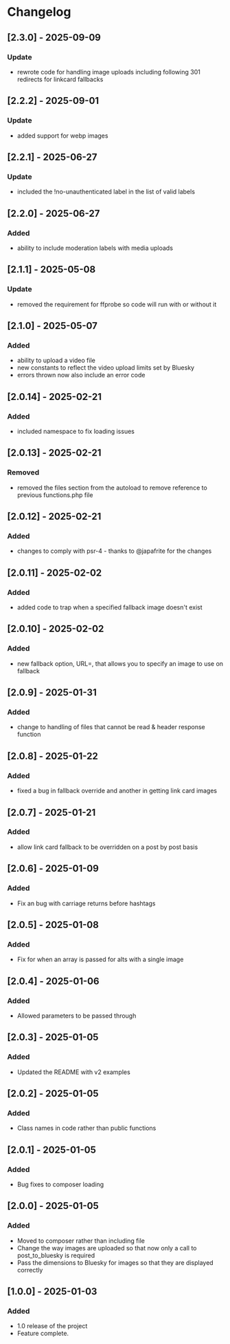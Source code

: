 # Changelog

## [2.3.0] - 2025-09-09

### Update

- rewrote code for handling image uploads including following 301 redirects for linkcard fallbacks

## [2.2.2] - 2025-09-01

### Update

- added support for webp images

## [2.2.1] - 2025-06-27

### Update

- included the !no-unauthenticated label in the list of valid labels

## [2.2.0] - 2025-06-27

### Added

- ability to include moderation labels with media uploads

## [2.1.1] - 2025-05-08

### Update

- removed the requirement for ffprobe so code will run with or without it

## [2.1.0] - 2025-05-07

### Added

- ability to upload a video file
- new constants to reflect the video upload limits set by Bluesky
- errors thrown now also include an error code

## [2.0.14] - 2025-02-21

### Added

- included namespace to fix loading issues

## [2.0.13] - 2025-02-21

### Removed

- removed the files section from the autoload to remove reference to previous functions.php file

## [2.0.12] - 2025-02-21

### Added

- changes to comply with psr-4 - thanks to @japafrite for the changes

## [2.0.11] - 2025-02-02

### Added

- added code to trap when a specified fallback image doesn't exist

## [2.0.10] - 2025-02-02

### Added

- new fallback option, URL=, that allows you to specify an image to use on fallback

## [2.0.9] - 2025-01-31

### Added

- change to handling of files that cannot be read & header response function

## [2.0.8] - 2025-01-22

### Added

- fixed a bug in fallback override and another in getting link card images

## [2.0.7] - 2025-01-21

### Added

- allow link card fallback to be overridden on a post by post basis

## [2.0.6] - 2025-01-09

### Added

- Fix an bug with carriage returns before hashtags

## [2.0.5] - 2025-01-08

### Added

- Fix for when an array is passed for alts with a single image

## [2.0.4] - 2025-01-06

### Added

- Allowed parameters to be passed through

## [2.0.3] - 2025-01-05

### Added

- Updated the README with v2 examples

## [2.0.2] - 2025-01-05

### Added

- Class names in code rather than public functions

## [2.0.1] - 2025-01-05

### Added

- Bug fixes to composer loading

## [2.0.0] - 2025-01-05

### Added

- Moved to composer rather than including file
- Change the way images are uploaded so that now only a call to post_to_bluesky is required
- Pass the dimensions to Bluesky for images so that they are displayed correctly

## [1.0.0] - 2025-01-03

### Added

- 1.0 release of the project
- Feature complete.
